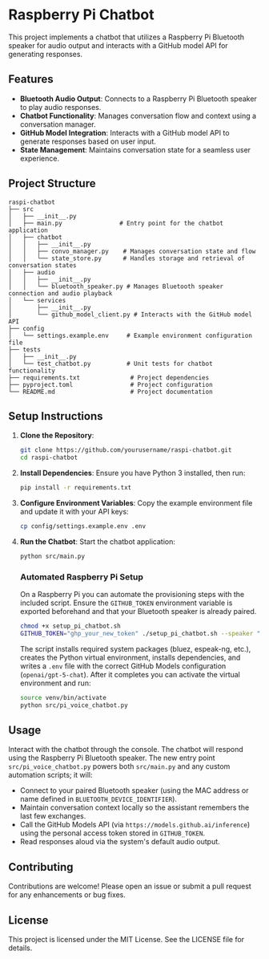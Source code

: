 # Raspberry Pi Chatbot

This project implements a chatbot that utilizes a Raspberry Pi Bluetooth speaker for audio output and interacts with a GitHub model API for generating responses.

## Features

- **Bluetooth Audio Output**: Connects to a Raspberry Pi Bluetooth speaker to play audio responses.
- **Chatbot Functionality**: Manages conversation flow and context using a conversation manager.
- **GitHub Model Integration**: Interacts with a GitHub model API to generate responses based on user input.
- **State Management**: Maintains conversation state for a seamless user experience.

## Project Structure

```
raspi-chatbot
├── src
│   ├── __init__.py
│   ├── main.py                # Entry point for the chatbot application
│   ├── chatbot
│   │   ├── __init__.py
│   │   ├── convo_manager.py    # Manages conversation state and flow
│   │   └── state_store.py      # Handles storage and retrieval of conversation states
│   ├── audio
│   │   ├── __init__.py
│   │   └── bluetooth_speaker.py # Manages Bluetooth speaker connection and audio playback
│   └── services
│       ├── __init__.py
│       └── github_model_client.py # Interacts with the GitHub model API
├── config
│   └── settings.example.env     # Example environment configuration file
├── tests
│   ├── __init__.py
│   └── test_chatbot.py          # Unit tests for chatbot functionality
├── requirements.txt              # Project dependencies
├── pyproject.toml                # Project configuration
└── README.md                     # Project documentation
```

## Setup Instructions

1. **Clone the Repository**:
   ```bash
   git clone https://github.com/yourusername/raspi-chatbot.git
   cd raspi-chatbot
   ```

2. **Install Dependencies**:
   Ensure you have Python 3 installed, then run:
   ```bash
   pip install -r requirements.txt
   ```

3. **Configure Environment Variables**:
   Copy the example environment file and update it with your API keys:
   ```bash
   cp config/settings.example.env .env
   ```

4. **Run the Chatbot**:
   Start the chatbot application:
   ```bash
   python src/main.py
   ```

   ### Automated Raspberry Pi Setup

   On a Raspberry Pi you can automate the provisioning steps with the included
   script. Ensure the `GITHUB_TOKEN` environment variable is exported beforehand
   and that your Bluetooth speaker is already paired.

   ```bash
   chmod +x setup_pi_chatbot.sh
   GITHUB_TOKEN="ghp_your_new_token" ./setup_pi_chatbot.sh --speaker "AA:BB:CC:DD:EE:FF"
   ```

   The script installs required system packages (bluez, espeak-ng, etc.), creates
   the Python virtual environment, installs dependencies, and writes a `.env` file
   with the correct GitHub Models configuration (`openai/gpt-5-chat`). After it
   completes you can activate the virtual environment and run:

   ```bash
   source venv/bin/activate
   python src/pi_voice_chatbot.py
   ```

## Usage

Interact with the chatbot through the console. The chatbot will respond using the Raspberry Pi Bluetooth speaker.  The new
entry point `src/pi_voice_chatbot.py` powers both `src/main.py` and any
custom automation scripts; it will:

- Connect to your paired Bluetooth speaker (using the MAC address or name
   defined in `BLUETOOTH_DEVICE_IDENTIFIER`).
- Maintain conversation context locally so the assistant remembers the last
   few exchanges.
- Call the GitHub Models API (via `https://models.github.ai/inference`) using
   the personal access token stored in `GITHUB_TOKEN`.
- Read responses aloud via the system's default audio output.

## Contributing

Contributions are welcome! Please open an issue or submit a pull request for any enhancements or bug fixes.

## License

This project is licensed under the MIT License. See the LICENSE file for details.